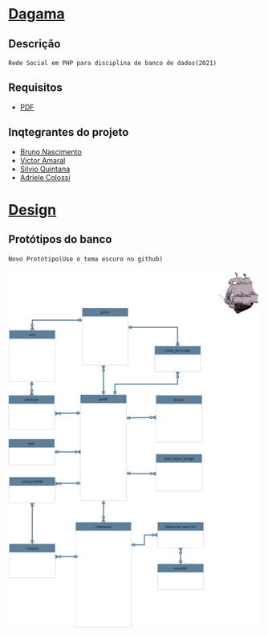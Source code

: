 # [Dagama](https://dagama.herokuapp.com/)
## Descrição
    Rede Social em PHP para disciplina de banco de dados(2021)
## Requisitos
* [PDF](https://github.com/Chipskein/dagama/blob/main/lista9-projeto.pdf)
## Inqtegrantes do projeto
* [Bruno Nascimento](https://github.com/Chipskein)
* [Victor Amaral](https://github.com/VictorAmaral22)
* [Silvio Quintana](https://github.com/SilvioGQ)
* [Adriele Colossi](https://github.com/adrielecolossi)

# [Design](https://www.figma.com/file/WmCnbvOqMdXhFGvoKSXfjT/dagama.com?node-id=2%3A2)

## Protótipos do banco
    Novo Protótipo(Use o tema escuro no github)
   ![dagama_proto](https://github.com/Chipskein/dagama/blob/main/imgs/dagama.png)

